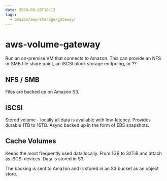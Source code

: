 ```yaml
---
date: 2020-09-29T18:12
tags:
  - amazon/aws/storage/gateway/
---
```


# aws-volume-gateway

Run an on-premise VM that connects to Amazon. This can provide an NFS or SMB file share point, an iSCSI block storage endpoing, or ??

## NFS / SMB

Files are backed up on Amazon S3.

## iSCSI

Stored volume - locally all data is available with low-latency. Provides durable 1TB to 16TB. Async backed up in the form of EBS snapshots.

## Cache Volumes

Keeps the most frequently used data locally. From 1GB to 32TiB and attach as iSCSI devices. Data is stored in S3. 

The backing is sent to Amazon and is stored in an S3 bucket as an object store.

